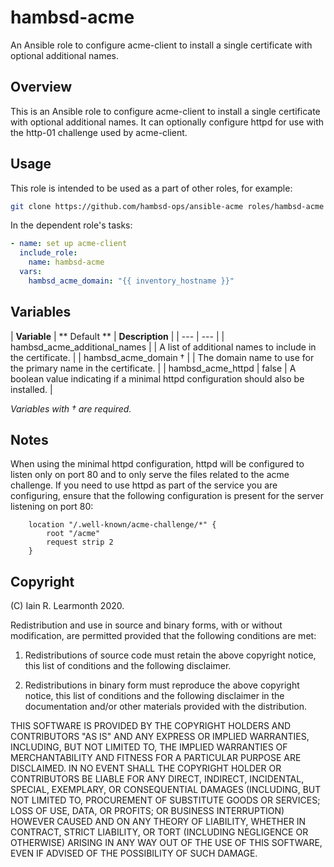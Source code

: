 # hambsd-acme

An Ansible role to configure acme-client to install a single certificate with
optional additional names.

## Overview

This is an Ansible role to configure acme-client to install a single
certificate with optional additional names.
It can optionally configure httpd for use with the http-01 challenge used by
acme-client.

## Usage

This role is intended to be used as a part of other roles, for example:

```sh
git clone https://github.com/hambsd-ops/ansible-acme roles/hambsd-acme
```

In the dependent role's tasks:

```yaml
- name: set up acme-client
  include_role:
    name: hambsd-acme
  vars:
    hambsd_acme_domain: "{{ inventory_hostname }}"
```

## Variables

| **Variable** | ** Default ** | **Description** |
| --- | --- |
| hambsd_acme_additional_names | | A list of additional names to include in the certificate. |
| hambsd_acme_domain † | | The domain name to use for the primary name in the certificate. |
| hambsd_acme_httpd | false | A boolean value indicating if a minimal httpd configuration should also be installed. |

*Variables with † are required.*

## Notes

When using the minimal httpd configuration, httpd will be configured to listen
only on port 80 and to only serve the files related to the acme challenge. If
you need to use httpd as part of the service you are configuring, ensure that
the following configuration is present for the server listening on port 80:

```
	location "/.well-known/acme-challenge/*" {
		root "/acme"
		request strip 2
	}
```

## Copyright

(C) Iain R. Learmonth 2020.

Redistribution and use in source and binary forms, with or without
modification, are permitted provided that the following conditions are met:

1. Redistributions of source code must retain the above copyright notice, this
   list of conditions and the following disclaimer.

2. Redistributions in binary form must reproduce the above copyright notice,
   this list of conditions and the following disclaimer in the documentation
   and/or other materials provided with the distribution.

THIS SOFTWARE IS PROVIDED BY THE COPYRIGHT HOLDERS AND CONTRIBUTORS "AS IS" AND
ANY EXPRESS OR IMPLIED WARRANTIES, INCLUDING, BUT NOT LIMITED TO, THE IMPLIED
WARRANTIES OF MERCHANTABILITY AND FITNESS FOR A PARTICULAR PURPOSE ARE
DISCLAIMED. IN NO EVENT SHALL THE COPYRIGHT HOLDER OR CONTRIBUTORS BE LIABLE
FOR ANY DIRECT, INDIRECT, INCIDENTAL, SPECIAL, EXEMPLARY, OR CONSEQUENTIAL
DAMAGES (INCLUDING, BUT NOT LIMITED TO, PROCUREMENT OF SUBSTITUTE GOODS OR
SERVICES; LOSS OF USE, DATA, OR PROFITS; OR BUSINESS INTERRUPTION) HOWEVER
CAUSED AND ON ANY THEORY OF LIABILITY, WHETHER IN CONTRACT, STRICT LIABILITY,
OR TORT (INCLUDING NEGLIGENCE OR OTHERWISE) ARISING IN ANY WAY OUT OF THE USE
OF THIS SOFTWARE, EVEN IF ADVISED OF THE POSSIBILITY OF SUCH DAMAGE.
